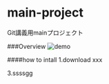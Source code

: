 # main-project
Git講義用mainプロジェクト


###Overview
![demo](images/画面収録-2024-04-18-13.06.20)

####how to intall
1.download xxx

3.ssssgg